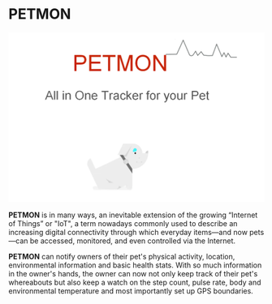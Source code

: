# PETMON


![alt-text-1](https://github.com/rishabhbanga/PETMON/blob/master/Docs/PETMON.png "PETMON")


**PETMON** is in many ways, an inevitable extension of the growing “Internet of Things”  or "IoT", a term nowadays commonly used to describe an increasing digital connectivity through which everyday items—and now pets—can be accessed, monitored, and even controlled via the Internet.

**PETMON** can notify owners of their pet's physical activity, location, environmental information and basic health stats. With so much information in the owner's hands, the owner can now not only keep track of their pet's whereabouts but also keep a watch on the step count, pulse rate, body and environmental temperature and most importantly set up GPS boundaries.  

